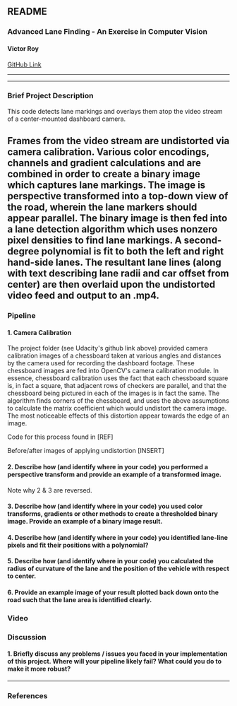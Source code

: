 ## **README**

### **Advanced Lane Finding - An Exercise in Computer Vision**

#### **Victor Roy**

[GitHub Link](https://github.com/soniccrhyme/SDND-Project_4)

---


[//]: # (Image References)

[image1]: ./graphics/train-count_boxplot.png "Count in Train Boxplot"
[image2]: ./graphics/rand-images.png "Sample of Images"
[image3]: ./graphics/model_architecture.png "Model Architecture"
[image4]: ./graphics/custom_roadsigns.png "German Traffic Signs taken from Google Streetview"
[image5]: ./graphics/custom_roadsigns_predictions.png "Predictions for Traffic Signs taken from Google Streetview"
[image6]: ./german_roadsigns/test_sign_3.png "Traffic Sign 3"
[image7]: ./german_roadsigns/test_sign_4.png "Traffic Sign 4"
[image8]: ./german_roadsigns/test_sign_5.png "Traffic Sign 5"

---
### Brief Project Description

This code detects lane markings and overlays them atop the video stream of a center-mounted dashboard camera.

Frames from the video stream are undistorted via camera calibration. Various color encodings, channels and gradient calculations and are combined in order to create a binary image which captures lane markings. The image is perspective transformed into a top-down view of the road, wherein the lane markers should appear parallel. The binary image is then fed into a lane detection algorithm which uses nonzero pixel densities to find lane markings. A second-degree polynomial is fit to both the left and right hand-side lanes. The resultant lane lines (along with text describing lane radii and car offset from center) are then overlaid upon the undistorted video feed and output to an .mp4.
---



### Pipeline

#### 1. Camera Calibration

The project folder (see Udacity's github link above) provided camera calibration images of a chessboard taken at various angles and distances by the camera used for recording the dashboard footage. These chessboard images are fed into OpenCV's camera calibration module. In essence, chessboard calibration uses the fact that each chessboard square is, in fact a square, that adjacent rows of checkers are parallel, and that the chessboard being pictured in each of the images is in fact the same. The algorithm finds corners of the chessboard, and uses the above assumptions to calculate the matrix coefficient which would undistort the camera image. The most noticeable effects of this distortion appear towards the edge of an image.

Code for this process found in [REF]

Before/after images of applying undistortion [INSERT]

#### 2. Describe how (and identify where in your code) you performed a perspective transform and provide an example of a transformed image.

Note why 2 & 3 are reversed.

#### 3. Describe how (and identify where in your code) you used color transforms, gradients or other methods to create a thresholded binary image.  Provide an example of a binary image result.

#### 4. Describe how (and identify where in your code) you identified lane-line pixels and fit their positions with a polynomial?

#### 5. Describe how (and identify where in your code) you calculated the radius of curvature of the lane and the position of the vehicle with respect to center.

#### 6. Provide an example image of your result plotted back down onto the road such that the lane area is identified clearly.

### Video

### Discussion

#### 1. Briefly discuss any problems / issues you faced in your implementation of this project.  Where will your pipeline likely fail?  What could you do to make it more robust?

---

### References
